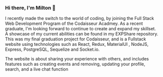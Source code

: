 ### Hi there, I'm Milton 👋

I recently made the switch to the world of coding, by joining the Full Stack Web Development Program of the Codaisseur Acadmey.
As a recent graduate, I'm looking forward to continue to create and expand my skillset. A showcase of my current abilities 
can be found in my EXPShare repository. This was my final graduation project for Codaisseur, and is a Fullstack website using technologies such as
React, Redux, MaterialUI , NodeJS, Express, PostgreSQL, Sequelize and Socket.io.

The website is about sharing your experience with others, and includes features such as creating events and removing, updating your profile, search, and a live chat function 
